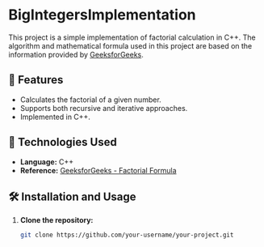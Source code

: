 # BigIntegersImplementation

This project is a simple implementation of factorial calculation in C++. The algorithm and mathematical formula used in this project are based on the information provided by [GeeksforGeeks](https://www.geeksforgeeks.org/factorial-formula/).

## 📌 Features

- Calculates the factorial of a given number.
- Supports both recursive and iterative approaches.
- Implemented in C++.

## 🚀 Technologies Used

- **Language:** C++
- **Reference:** [GeeksforGeeks - Factorial Formula](https://www.geeksforgeeks.org/factorial-formula/)

## 🛠 Installation and Usage

1. **Clone the repository:**  
   ```sh
   git clone https://github.com/your-username/your-project.git
